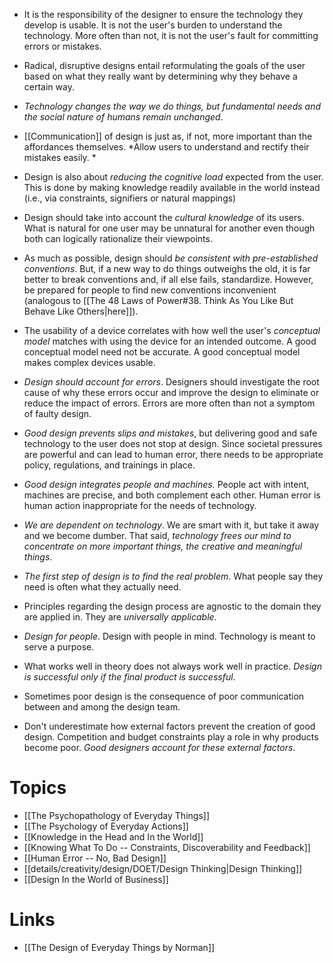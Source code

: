 * It is the responsibility of the designer to ensure the technology they develop is usable. It is not the user's burden to understand the technology. More often than not, it is not the user's fault for committing errors or mistakes. 
* Radical, disruptive designs  entail reformulating the goals of the user based on what they really want by determining why they behave a certain way.
* *Technology changes the way we do things, but fundamental needs and the social nature of humans remain unchanged*.


* [[Communication]] of design is just as, if not, more important than the affordances themselves. *Allow users to understand and rectify their mistakes easily. *
* Design is also about *reducing the cognitive load* expected from the user. This is done by making knowledge readily available in the world instead (i.e., via constraints, signifiers or natural mappings)
* Design should take into account the *cultural knowledge* of its users. What is natural for one user may be unnatural for another even though both can logically rationalize their viewpoints.
* As much as possible, design should *be consistent with pre-established conventions*. But, if a new way to do things outweighs the old, it is far better to break conventions and, if all else fails, standardize. However, be prepared for people to find new conventions inconvenient (analogous to [[The 48 Laws of Power#38. Think As You Like But Behave Like Others|here]]).
* The usability of a device correlates with how well the user's *conceptual model* matches with using the device for an intended outcome. A good conceptual model need not be accurate. A good conceptual model makes complex devices usable.
* *Design should account for errors*. Designers should investigate the root cause of why these errors occur and improve the design to eliminate or reduce the impact of errors. Errors are more often than not a symptom of faulty design.

* *Good design prevents slips and mistakes*, but delivering good and safe technology to the user does not stop at design. Since societal pressures are powerful and can lead to human error, there needs to be appropriate policy, regulations, and trainings in place.
* *Good design integrates people and machines.* People act with intent, machines are precise, and both complement each other. Human error is human action inappropriate for the needs of technology.
* *We are dependent on technology*. We are smart with it, but take it away and we become dumber. That said, *technology frees our mind to concentrate on more important things, the creative and meaningful things*. 

* *The first step of design is to find the real problem*. What people say they need is often what they actually need.
* Principles regarding the design process are agnostic to the domain they are applied in. They are *universally applicable*.
* *Design for people*. Design with people in mind. Technology is meant to serve a purpose.
* What works well in theory does not always work well in practice. *Design is successful only if the final product is successful*.

* Sometimes poor design is the consequence of poor communication between and among the design team. 
* Don't underestimate how external factors prevent the creation of good design. Competition and budget constraints play a role in why products become poor. *Good designers account for these external factors*. 
# Topics
* [[The Psychopathology of Everyday Things]]
* [[The Psychology of Everyday Actions]]
* [[Knowledge in the Head and In the World]]
* [[Knowing What To Do -- Constraints, Discoverability and Feedback]]
* [[Human Error -- No, Bad Design]]
* [[details/creativity/design/DOET/Design Thinking|Design Thinking]]
* [[Design In the World of Business]]

# Links
* [[The Design of Everyday Things by Norman]]
